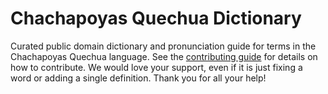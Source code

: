 
# Chachapoyas Quechua Dictionary

Curated public domain dictionary and pronunciation guide for terms in the Chachapoyas Quechua language. See the [contributing guide](https://github.com/drumworkteam/term/blob/make/.github/contributing.md) for details on how to contribute. We would love your support, even if it is just fixing a word or adding a single definition. Thank you for all your help!